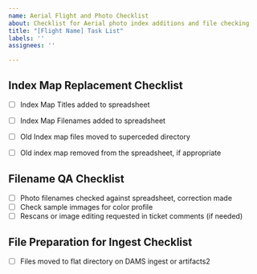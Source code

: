 ```yaml
---
name: Aerial Flight and Photo Checklist
about: Checklist for Aerial photo index additions and file checking
title: "[Flight Name] Task List"
labels: ''
assignees: ''

---
```


## Index Map Replacement Checklist

- [ ] Index Map Titles added to spreadsheet
- [ ] Index Map Filenames added to spreadsheet
- [ ] Old Index map files moved to superceded directory
- [ ] Old index map removed from the spreadsheet, if appropriate


## Filename QA Checklist

- [ ] Photo filenames checked against spreadsheet, correction made
- [ ] Check sample immages for color profile
- [ ] Rescans or image editing requested in ticket comments (if needed)

## File Preparation for Ingest Checklist

- [ ] Files moved to flat directory on DAMS ingest or artifacts2
